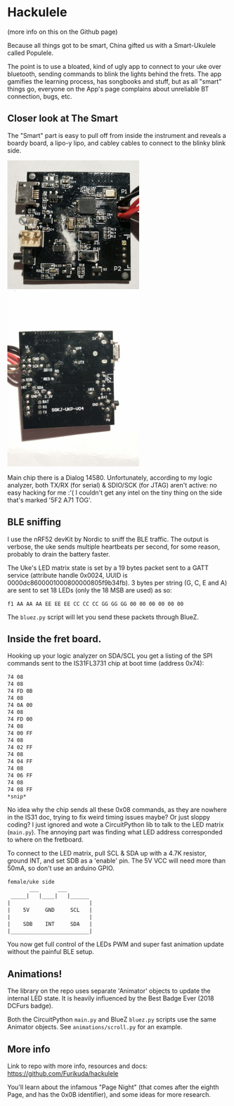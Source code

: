 # Hackulele

(more info on this on the Github page)

Because all things got to be smart, China gifted us with a Smart-Ukulele called Populele.

The point is to use a bloated, kind of ugly app to connect to your uke over bluetooth, sending commands to blink the lights behind the frets. The app gamifies the learning process, has songbooks and stuff, but as all "smart" things go, everyone on the App's page complains about unreliable BT connection, bugs, etc.

## Closer look at The Smart

The "Smart" part is easy to pull off from inside the instrument and reveals a boardy board, a lipo-y lipo, and cabley cables to connect to the blinky blink side.

<img src="./docs/pics/top.jpg" width="300">

<img src="./docs/pics/bottom.jpg" width="300">

Main chip there is a Dialog 14580. Unfortunately, according to my logic analyzer, both TX/RX (for serial) & SDIO/SCK (for JTAG) aren't active: no easy hacking for me :'( I couldn't get any intel on the tiny thing on the side that's marked '5F2 A71 TOG'.

## BLE sniffing

I use the nRF52 devKit by Nordic to sniff the BLE traffic. The output is verbose, the uke sends multiple heartbeats per second, for some reason, probably to drain the battery faster.

The Uke's LED matrix state is set by a 19 bytes packet sent to a GATT service  (attribute handle 0x0024, UUID is 0000dc8600001000800000805f9b34fb). 3 bytes per string (G, C, E and A) are sent to set 18 LEDs (only the 18 MSB are used) as so:

```
f1 AA AA AA EE EE EE CC CC CC GG GG GG 00 00 00 00 00 00
```

The `bluez.py` script will let you send these packets through BlueZ.

## Inside the fret board.

Hooking up your logic analyzer on SDA/SCL you get a listing of the SPI commands sent to the IS31FL3731 chip at boot time (address 0x74):

```
74 08
74 08
74 FD 0B
74 08
74 0A 00
74 08
74 FD 00
74 08
74 00 FF
74 08
74 02 FF
74 08
74 04 FF
74 08
74 06 FF
74 08
74 08 FF
*snip*
```

No idea why the chip sends all these 0x08 commands, as they are nowhere in the IS31 doc, trying to fix weird timing issues maybe? Or just sloppy coding? I just ignored and wote a CircuitPython lib to talk to the LED matrix (`main.py`). The annoying part was finding what LED address corresponded to where on the fretboard.

To connect to the LED matrix, pull SCL & SDA up with a 4.7K resistor, ground INT, and set SDB as a 'enable' pin. The 5V VCC will need more than 50mA, so don't use an arduino GPIO.
```
female/uke side
       ___      ___
 _____|   |____|   |______
|                         |
|    5V     GND     SCL   |
|                         |
|    SDB    INT     SDA   |
|_________________________|

```

You now get full control of the LEDs PWM and super fast animation update without the painful BLE setup.

## Animations!

The library on the repo uses separate 'Animator' objects to update the internal LED state. It is heavily influenced by the Best Badge Ever (2018 DCFurs badge).

Both the CircuitPython `main.py` and BlueZ `bluez.py` scripts use the same Animator objects. See `animations/scroll.py` for an example.

## More info

Link to repo with more info, resources and docs: https://github.com/Furikuda/hackulele

You'll learn about the infamous "Page Night" (that comes after the eighth Page, and has the 0x0B identifier), and some ideas for more research.
